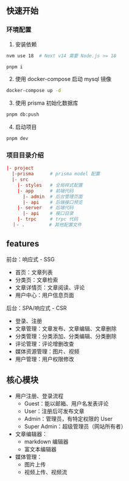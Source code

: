 ## 快速开始


### 环境配置

1. 安装依赖
```sh
nvm use 18  # Next v14 需要 Node.js >= 18

pnpm i
```

2. 使用 docker-compose 启动 mysql 镜像
```sh
docker-compose up -d
```

3. 使用 prisma 初始化数据库
```sh
pnpm db:push
```

4. 启动项目
```sh
pnpm dev
```


### 项目目录介绍

```conf
|- project
  |-prisma      # prisma model 配置
  |- src
    |- styles   # 全局样式配置
    |- app      # 前端代码
      |- admin  # 后台管理页面
      |- api    # 后端接口预览
    |- server   # 后端代码
      |- api    # 接口目录
    |- trpc     # trpc 代码
  ｜- .         # 其他配置文件
```




## features

前台：响应式 - SSG
- 首页：文章列表
- 分类页：文章检索
- 文章详情页：文章阅读、评论
- 用户中心：用户信息页面


后台：SPA/响应式 - CSR
- 登录、注册
- 文章管理：文章发布、文章编辑、文章删除
- 分类管理：分类添加、分类编辑、分类删除
- 评论管理：评论增删改查
- 媒体资源管理：图片、视频
- 用户管理：用户权限修改



## 核心模块

- 用户注册、登录流程
  - Guest：能以邮箱、用户名发表评论
  - User：注册后可发布文章
  - Admin：管理员，有特定权限的 User
  - Super Admin：超级管理员（网站所有者）
- 文章编辑器：
  - markdown 编辑器
  - 富文本编辑器
- 媒体管理：
  - 图片上传
  - 视频上传、视频流

